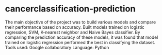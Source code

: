 # cancerclassification-prediction
The main objective of the project was to build various models and compare their performance based on accuracy.
Built models trained on logistic regression, SVM, K-nearest neighbor and Naive Bayes classifier.
By comparing the prediction accuracy of these models, it was found that model trained on logistic regression performed the best in classifying the dataset.
Tools used: Google collaboratory
Language: Python
